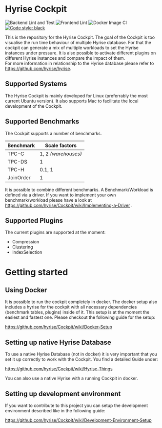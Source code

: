 # Hyrise Cockpit

![Backend Lint and Test](https://github.com/hyrise/Cockpit/workflows/Backend%20Lint%20and%20Test/badge.svg)
![Frontend Lint](https://github.com/hyrise/Cockpit/workflows/Frontend%20Lint/badge.svg)
![Docker Image CI](https://github.com/hyrise/Cockpit/workflows/Docker%20Image%20CI/badge.svg)
<a href="https://github.com/psf/black"><img alt="Code style: black" src="https://img.shields.io/badge/code%20style-black-000000.svg"></a>

This is the repository for the Hyrise Cockpit. The goal of the Cockpit is too visualise the run time behaviour of multiple Hyrise database. For that the cockpit can generate a mix of multiple workloads to set the Hyrise instances under pressure. It is also possible to activate different plugins on different  Hyrise instances and compare the impact of them.  
For more information in relationship to the Hyrise database please refer to https://github.com/hyrise/hyrise. 

## Supported Systems 

The Hyrise Cockpit is mainly developed for Linux (preferrably the most current Ubuntu version). It also supports Mac to facilitate the local development of the Cockpit.

## Supported Benchmarks 

The Cockpit supports a number of benchmarks. 

| Benchmark  | Scale factors|
| ------------- | ------------- |
| TPC-C  | 1, 2 *(warehouses)*  |
| TPC-DS  | 1  |
| TPC-H  | 0.1, 1  |
| JoinOrder  | 1  |

It is possible to combine different benchmarks. A Benchmark/Workload is defined via a driver. If you want to implement your own benchmark/workload please have a look at https://github.com/hyrise/Cockpit/wiki/Implementing-a-Driver .

## Supported Plugins 

The current plugins are supported at the moment: 

* Compression
* Clustering
* IndexSelection

# Getting started 

## Using Docker

It is possible to run the cockpit completely in docker. The docker setup also includes a hyrise for the cockpit with all necessary dependencies (benchmark tables, plugins) inside of it.   This setup is at the moment the easiest and fastest one. Please checkout the following guide for the setup: 

https://github.com/hyrise/Cockpit/wiki/Docker-Setup

## Setting up native Hyrise Database

To use a native Hyrise Database (not in docker) it is very important that you set it up correctly to work with the Cockpit. You find a detailed Guide under: 

https://github.com/hyrise/Cockpit/wiki/Hyrise-Things

You can also use a native Hyrise with a running Cockpit in docker. 

## Setting up development environment 

If you want to contribute to this project you can setup the development environment described like in the following guide: 

https://github.com/hyrise/Cockpit/wiki/Development-Environment-Setup

